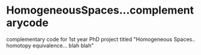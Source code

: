 # HomogeneousSpaces...complementarycode
complementary code for 1st year PhD project titled "Homogeneous Spaces.. homotopy equivalence... blah blah"
